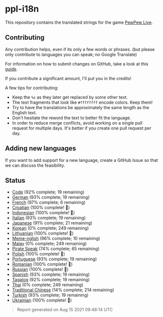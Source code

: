 [//]: # "This file is automatically generated by generate_readme.py"
# ppl-i18n
This repository contains the translated strings for the game [PewPew Live](https://pewpew.live).
## Contributing
Any contribution helps, even if its only a few words or phrases.
(but please only contribute to languages you can speak; no Google Translate)

For information on how to submit changes on GitHub, take a look at this [guide](https://docs.github.com/en/free-pro-team@latest/github/managing-files-in-a-repository/editing-files-in-another-users-repository).

If you contribute a significant amount, I'll put you in the credits!

A few tips for contributing:
* Keep the `%s` as they later get replaced by some other text.
* The text fragments that look like `#ffffffff` encode colors. Keep them!
* Try to have the translations be approximately the same length as the English text.
* Don't hesitate the reword the text to better fit the language.
* In order to reduce merge conflicts, avoid working on a single pull request for multiple days. It's better if you create one pull request per day.
## Adding new languages
If you want to add support for a new language, create a GitHub Issue so that we can discuss
the feasibility.
## Status
* [Code](/translations/code.po) (92% complete; 19 remaining)
* [German](/translations/deu.po) (93% complete; 19 remaining)
* [French](/translations/fra.po) (97% complete; 6 remaining)
* [Croatian](/translations/hrv.po) (100% complete! 🎉)
* [Indonesian](/translations/ind.po) (100% complete! 🎉)
* [Italian](/translations/ita.po) (93% complete; 19 remaining)
* [Japanese](/translations/jpn.po) (91% complete; 21 remaining)
* [Korean](/translations/kor.po) (0% complete; 249 remaining)
* [Lithuanian](/translations/lit.po) (100% complete! 🎉)
* [Meme-nglish](/translations/meme.po) (96% complete; 10 remaining)
* [Malay](/translations/msa.po) (0% complete; 249 remaining)
* [Pirate Speak](/translations/pirate.po) (74% complete; 65 remaining)
* [Polish](/translations/pol.po) (100% complete! 🎉)
* [Portuguese](/translations/por.po) (93% complete; 19 remaining)
* [Romanian](/translations/ron.po) (100% complete! 🎉)
* [Russian](/translations/rus.po) (100% complete! 🎉)
* [Spanish](/translations/spa.po) (93% complete; 19 remaining)
* [Tagalog](/translations/tgl.po) (92% complete; 19 remaining)
* [Thai](/translations/tha.po) (0% complete; 249 remaining)
* [Traditional Chinese](/translations/cht.po) (14% complete; 214 remaining)
* [Turkish](/translations/tur.po) (93% complete; 19 remaining)
* [Ukrainian](/translations/ukr.po) (100% complete! 🎉)
> Report generated on Aug 15 2021 09:48:14 UTC